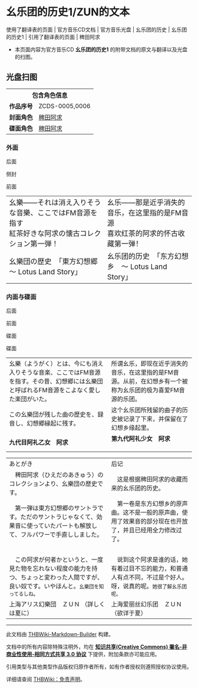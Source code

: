 # 幺乐团的历史1/ZUN的文本

<!-- source html: G:\repos\THBWiki-Markdown-Builder\THBWikiMarkdown\Temp\main\0\0f\ns0%3A%E5%B9%BA%E4%B9%90%E5%9B%A2%E7%9A%84%E5%8E%86%E5%8F%B21%2FZUN%E7%9A%84%E6%96%87%E6%9C%AC.html -->

使用了翻译表的页面 | 官方音乐CD文档 | 官方音乐光盘 | 幺乐团的历史 | 幺乐团的历史1 | 引用了翻译表的页面 | 稗田阿求

- 本页面内容为官方音乐CD **幺乐团的历史1** 的附带文档的原文与翻译以及光盘的扫图。

## 光盘扫图

<table>
<tbody><tr><th colspan="2">包含角色信息</th></tr><tr><td style="min-width:60px;"><b>作品序号</b></td><td>ZCDS-0005,0006</td></tr><tr><td><b>封面角色</b></td><td><a href="./稗田阿求.md" title="稗田阿求">稗田阿求</a></td></tr><tr><td><b>碟面角色</b></td><td><a href="./稗田阿求.md" title="稗田阿求">稗田阿求</a></td></tr></tbody></table>


### 外面



[](./文件-幺乐团的历史1cover4.png.md)

后面


[](./文件-幺乐团的历史1side.png.md)
侧封


[](./文件-幺乐团的历史1cover1.png.md)
前面





<table><tbody><tr class="tt-content" id="外面-1" data-pos="&#91;&quot;\u5916\u9762&quot;,1&#93;"><td class="tt-ja" lang="ja"><div class="poem"><big>幺樂——それは消え入りそうな音樂、ここではFM音源を指す<br>紅茶好きな阿求の懐古コレクション第一弾！</big></div></td><td class="tt-zh" lang="zh"><div class="poem"><big>幺乐——那是近乎消失的音乐，在这里指的是FM音源<br>喜欢红茶的阿求的怀古收藏第一弹！</big><br></div></td></tr><tr class="tt-content" id="外面-2" data-pos="&#91;&quot;\u5916\u9762&quot;,2&#93;"><td class="tt-ja" lang="ja"><div class="poem"><big>幺樂団の歴史　「東方幻想郷　～ Lotus Land Story」</big></div></td><td class="tt-zh" lang="zh"><div class="poem"><big>幺乐团的历史　「东方幻想乡　～ Lotus Land Story」</big></div></td></tr></tbody></table>


### 内面与碟面



[](./文件-幺乐团的历史1cover3.png.md)

后面


[](./文件-幺乐团的历史1cover2.png.md)
前面


[](./文件-幺乐团的历史1disc1.jpg.md)
碟面


[](./文件-幺乐团的历史1disc2.jpg.md)
碟面





<table><tbody><tr class="tt-content" id="=-1" data-pos="&#91;&quot;=&quot;,1&#93;"><td class="tt-ja" lang="ja"><div class="poem">幺樂（ようがく）とは、今にも消え入りそうな音楽、ここではFM音源を指す。その昔、幻想郷には幺樂団と呼ばれるFM音源をこよなく愛した楽団がいた。</div></td><td class="tt-zh" lang="zh"><div class="poem">所谓幺乐，即现在近乎消失的音乐，在这里指的是FM音源。从前，在幻想乡有一个被称为幺乐团的极为喜爱FM音源的乐团。</div></td></tr><tr class="tt-content" id="=-2" data-pos="&#91;&quot;=&quot;,2&#93;"><td class="tt-ja" lang="ja"><div class="poem">この幺樂団が残した曲の歴史を、録音し、幻想郷縁起に残す。</div></td><td class="tt-zh" lang="zh"><div class="poem">这个幺乐团所残留的曲子的历史被记录了下来，并保留在了幻想乡缘起里。</div></td></tr><tr class="tt-content-right" id="=-3" data-pos="&#91;&quot;=&quot;,3&#93;"><td class="tt-jar" lang="ja"><div class="poem"><b>九代目阿礼乙女　阿求</b></div></td><td class="tt-zhr" lang="zh"><div class="poem"><b>第九代阿礼少女　阿求</b> <br><br></div></td></tr></tbody></table>


  
  

  


<table><tbody><tr class="tt-content-header" id="内面与碟面-1" data-pos="&#91;&quot;\u5185\u9762\u4e0e\u789f\u9762&quot;,1&#93;"><td class="tt-jah" lang="ja"><div class="poem">あとがき</div></td><td class="tt-zhh" lang="zh"><div class="poem">后记</div></td></tr><tr class="tt-content" id="内面与碟面-2" data-pos="&#91;&quot;\u5185\u9762\u4e0e\u789f\u9762&quot;,2&#93;"><td class="tt-ja" lang="ja"><div class="poem">　稗田阿求（ひえだのあきゅう）のコレクションより、幺樂団の歴史です。</div></td><td class="tt-zh" lang="zh"><div class="poem">　这是根据稗田阿求的收藏而来的幺乐团的历史。</div></td></tr><tr class="tt-content" id="内面与碟面-3" data-pos="&#91;&quot;\u5185\u9762\u4e0e\u789f\u9762&quot;,3&#93;"><td class="tt-ja" lang="ja"><div class="poem">　第一弾は東方幻想郷のサントラです。ただのサントラじゃなくて、効果音に使っていたパートも解放して、フルパワーで手直ししました。</div></td><td class="tt-zh" lang="zh"><div class="poem">　第一卷是东方幻想乡的原声曲。这不是一般的原声曲，使用了效果音的部分现在也开放了，并且已经用全力修改过了。</div></td></tr><tr class="tt-content" id="内面与碟面-4" data-pos="&#91;&quot;\u5185\u9762\u4e0e\u789f\u9762&quot;,4&#93;"><td class="tt-ja" lang="ja"><div class="poem">　</div></td><td class="tt-zh" lang="zh"><div class="poem">　</div></td></tr><tr class="tt-content" id="内面与碟面-5" data-pos="&#91;&quot;\u5185\u9762\u4e0e\u789f\u9762&quot;,5&#93;"><td class="tt-ja" lang="ja"><div class="poem">　この阿求が何者かというと、一度見た物を忘れない程度の能力を持つ、ちょっと変わった人間ですが、良い奴です。いやほんと。<small>幺樂団を知ってるしね。</small></div></td><td class="tt-zh" lang="zh"><div class="poem">　说到这个阿求是谁的话，她有着过目不忘的能力，和普通人有点不同，不过是个好人。呀，说真的呢。<small>她很了解幺乐团呢。</small></div></td></tr><tr class="tt-content-right" id="内面与碟面-6" data-pos="&#91;&quot;\u5185\u9762\u4e0e\u789f\u9762&quot;,6&#93;"><td class="tt-jar" lang="ja"><div class="poem">上海アリス幻樂団　ＺＵＮ （詳しくは夏に）</div></td><td class="tt-zhr" lang="zh"><div class="poem">上海爱丽丝幻乐团　ＺＵＮ （欲详于夏）</div></td></tr></tbody></table>


  
  

  





---

此文档由 [THBWiki-Markdown-Builder](https://github.com/Delsin-Yu/THBWiki-Markdown-Builder) 构建。

文档中的所有内容除特殊注明外，均在 [**知识共享(Creative Commons) 署名-非商业性使用-相同方式共享 3.0 协议**](https://creativecommons.org/licenses/by-sa/3.0/deed.zh-hans) 下提供，附加条款亦可能应用。

引用类型与其他类型作品版权归原作者所有，如有作者授权则遵照授权协议使用。

详细请查阅 [THBWiki：免责声明](https://thbwiki.cc/THBWiki:%E5%85%8D%E8%B4%A3%E5%A3%B0%E6%98%8E)。

